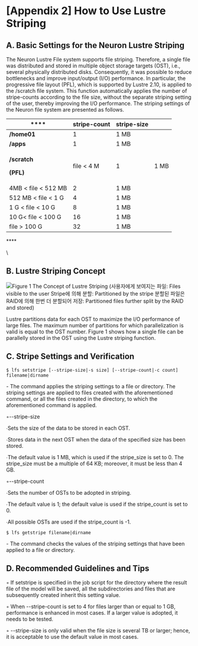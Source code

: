 # \[Appendix 2] How to Use Lustre Striping

## A. Basic Settings for the Neuron Lustre Striping

&#x20;

The Neuron Lustre File system supports file striping. Therefore, a single file was distributed and stored in multiple object storage targets (OST), i.e., several physically distributed disks. Consequently, it was possible to reduce bottlenecks and improve input/output (I/O) performance. In particular, the progressive file layout (PFL), which is supported by Lustre 2.10, is applied to the /scratch file system. This function automatically applies the number of stripe-counts according to the file size, without the separate striping setting of the user, thereby improving the I/O performance. The striping settings of the Neuron file system are presented as follows.

&#x20;

|  ****                                                         | **stripe-count** | **stripe-size** |      |
| ------------------------------------------------------------- | ---------------- | --------------- | ---- |
| **/home01**                                                   | 1                | 1 MB            |      |
| **/apps**                                                     | 1                | 1 MB            |      |
| <p><strong>/scratch</strong></p><p><strong>(PFL)</strong></p> | file < 4 M       | 1               | 1 MB |
| 4MB < file < 512 MB                                           | 2                | 1 MB            |      |
| 512 MB < file < 1 G                                           | 4                | 1 MB            |      |
| 1 G < file < 10 G                                             | 8                | 1 MB            |      |
| 10 G< file < 100 G                                            | 16               | 1 MB            |      |
| file > 100 G                                                  | 32               | 1 MB            |      |

&#x20;****&#x20;

\


## B. Lustre Striping Concept

![Figure 1 The Concept of Lustre Striping
(사용자에게 보여지는 파일: Files visible to the user
Stripe에 의해 분할: Partitioned by the stripe
분할된 파일은 RAID에 의해 한번 더 분할되어 저장: Partitioned files further split by the RAID and stored)](https://www.ksc.re.kr/file/image/?path=sos/jcs/2020/02/\&name=ByuiN89DGA7hjDU.png)

&#x20;

Lustre partitions data for each OST to maximize the I/O performance of large files. The maximum number of partitions for which parallelization is valid is equal to the OST number. Figure 1 shows how a single file can be parallelly stored in the OST using the Lustre striping function.

&#x20;

## C. Stripe Settings and Verification

&#x20;

```
$ lfs setstripe [--stripe-size|-s size] [--stripe-count|-c count] filename|dirname
```

\- The command applies the striping settings to a file or directory. The striping settings are applied to files created with the aforementioned command, or all the files created in the directory, to which the aforementioned command is applied.

◦--stripe-size

∙Sets the size of the data to be stored in each OST.

∙Stores data in the next OST when the data of the specified size has been stored.

∙The default value is 1 MB, which is used if the stripe\_size is set to 0. The stripe\_size must be a multiple of 64 KB; moreover, it must be less than 4 GB.

◦--stripe-count

∙Sets the number of OSTs to be adopted in striping.

∙The default value is 1; the default value is used if the stripe\_count is set to 0.

∙All possible OSTs are used if the stripe\_count is -1.

&#x20;

```
$ lfs getstripe filename|dirname
```

\- The command checks the values of the striping settings that have been applied to a file or directory.

&#x20;

## D. Recommended Guidelines and Tips

&#x20;

◦ If setstripe is specified in the job script for the directory where the result file of the model will be saved, all the subdirectories and files that are subsequently created inherit this setting value.

◦ When --stripe-count is set to 4 for files larger than or equal to 1 GB, performance is enhanced in most cases. If a larger value is adopted, it needs to be tested.

◦  --stripe-size is only valid when the file size is several TB or larger; hence, it is acceptable to use the default value in most cases.

&#x20;
